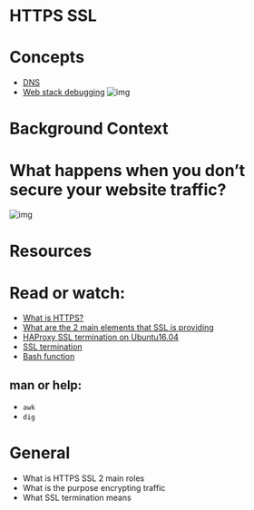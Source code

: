 # HTTPS SSL
# Concepts
- [DNS](https://intranet.alxswe.com/concepts/12)
- [Web stack debugging](https://intranet.alxswe.com/concepts/68)
![img](https://s3.amazonaws.com/intranet-projects-files/holbertonschool-sysadmin_devops/276/FlhGPEK.png)

# Background Context
# What happens when you don’t secure your website traffic?
![img](https://s3.amazonaws.com/intranet-projects-files/holbertonschool-sysadmin_devops/276/xCmOCgw.gif)
# Resources
# Read or watch:
- [What is HTTPS?](https://intranet.alxswe.com/rltoken/XT1BAiBL3Jpq1bn1q6IYXQ)
- [What are the 2 main elements that SSL is providing](https://intranet.alxswe.com/rltoken/STj5WkAPACBxOvwB77Ycrw)
- [HAProxy SSL termination on Ubuntu16.04](https://intranet.alxswe.com/rltoken/mJNlqZkTBxIxM2bpDK_VoA)
- [SSL termination](https://intranet.alxswe.com/rltoken/CKUICfppIWI6UC0coEMB8g)
- [Bash function](https://intranet.alxswe.com/rltoken/zPjZ7-eSSQsLFsGA16C1HQ)

## man or help:
- `awk`
- `dig`
# General
- What is HTTPS SSL 2 main roles
- What is the purpose encrypting traffic
- What SSL termination means
